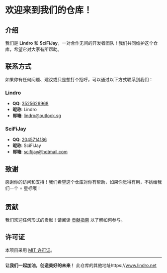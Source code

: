 # 欢迎来到我们的仓库！

## 介绍

我们是 **Lindro** 和 **SciFiJay**，一对合作无间的开发者团队！我们共同维护这个仓库，希望它对大家有所帮助。

## 联系方式

如果你有任何问题、建议或只是想打个招呼，可以通过以下方式联系到我们：

### Lindro
- **QQ**: [3525626968](tencent://message/?uin=3525626968)
- **昵称**: Lindro
- **邮箱**: lindro@outlook.sg

### SciFiJay
- **QQ**: [2045714186](tencent://message/?uin=2045714186)
- **昵称**: SciFiJay
- **邮箱**: scifijay@hotmail.com

## 致谢

感谢你的访问和支持！我们希望这个仓库对你有帮助，如果你觉得有用，不妨给我们一个 ⭐ 星标哦！

## 贡献

我们欢迎任何形式的贡献！请阅读 [贡献指南](CONTRIBUTING.md) 以了解如何参与。

## 许可证

本项目采用 [MIT 许可证](LICENSE)。

---

**让我们一起加油，创造美好的未来！**
此仓库的其他地址https://www.lindro.net
